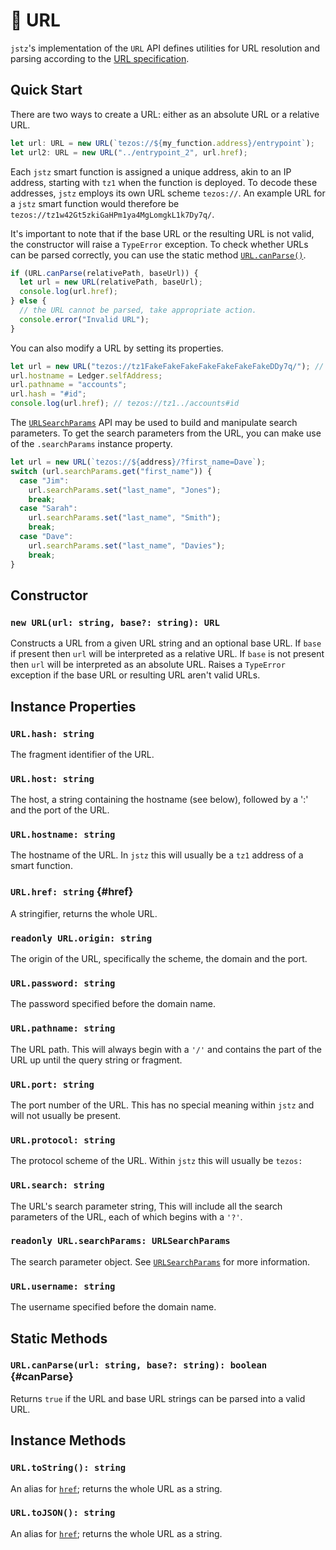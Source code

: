 # 🔗 URL

`jstz`'s implementation of the `URL` API defines utilities for URL resolution and parsing according to the [URL specification](https://url.spec.whatwg.org/#urlsearchparams).

## Quick Start

There are two ways to create a URL: either as an absolute URL or a relative URL.

```typescript
let url: URL = new URL(`tezos://${my_function.address}/entrypoint`);
let url2: URL = new URL("../entrypoint_2", url.href);
```

Each `jstz` smart function is assigned a unique address, akin to an IP address, starting with `tz1` when the function is deployed.
To decode these addresses, `jstz` employs its own URL scheme `tezos://`.
An example URL for a `jstz` smart function would therefore be `tezos://tz1w42Gt5zkiGaHPm1ya4MgLomgkL1k7Dy7q/`.

It's important to note that if the base URL or the resulting URL is not valid, the constructor will raise a `TypeError` exception.
To check whether URLs can be parsed correctly, you can use the static method [`URL.canParse()`](#canParse).

```typescript
if (URL.canParse(relativePath, baseUrl)) {
  let url = new URL(relativePath, baseUrl);
  console.log(url.href);
} else {
  // the URL cannot be parsed, take appropriate action.
  console.error("Invalid URL");
}
```

You can also modify a URL by setting its properties.

```typescript
let url = new URL("tezos://tz1FakeFakeFakeFakeFakeFakeFakeDDy7q/"); // not a valid address, we'll have to change it
url.hostname = Ledger.selfAddress;
url.pathname = "accounts";
url.hash = "#id";
console.log(url.href); // tezos://tz1../accounts#id
```

The [`URLSearchParams`](./url_search_params.md) API may be used to build and manipulate search parameters. To get the search parameters from the URL, you can make use of the `.searchParams` instance property.

```typescript
let url = new URL(`tezos://${address}/?first_name=Dave`);
switch (url.searchParams.get("first_name")) {
  case "Jim":
    url.searchParams.set("last_name", "Jones");
    break;
  case "Sarah":
    url.searchParams.set("last_name", "Smith");
    break;
  case "Dave":
    url.searchParams.set("last_name", "Davies");
    break;
}
```

## Constructor

### `new URL(url: string, base?: string): URL`

Constructs a URL from a given URL string and an optional base URL.
If `base` if present then `url` will be interpreted as a relative URL.
If `base` is not present then `url` will be interpreted as an absolute URL.
Raises a `TypeError` exception if the base URL or resulting URL aren't valid URLs.

## Instance Properties

### `URL.hash: string`

The fragment identifier of the URL.

### `URL.host: string`

The host, a string containing the hostname (see below), followed by a ':' and the port of the URL.

### `URL.hostname: string`

The hostname of the URL. In `jstz` this will usually be a `tz1` address of a smart function.

### `URL.href: string` {#href}

A stringifier, returns the whole URL.

### `readonly URL.origin: string`

The origin of the URL, specifically the scheme, the domain and the port.

### `URL.password: string`

The password specified before the domain name.

### `URL.pathname: string`

The URL path. This will always begin with a `'/'` and contains the part of the URL up until the query string or fragment.

### `URL.port: string`

The port number of the URL. This has no special meaning within `jstz` and will not usually be present.

### `URL.protocol: string`

The protocol scheme of the URL. Within `jstz` this will usually be `tezos:`

### `URL.search: string`

The URL's search parameter string, This will include all the search parameters of the URL, each of which begins with a `'?'`.

### `readonly URL.searchParams: URLSearchParams`

The search parameter object. See [`URLSearchParams`](./url_search_params.md) for more information.

### `URL.username: string`

The username specified before the domain name.

## Static Methods

### `URL.canParse(url: string, base?: string): boolean` {#canParse}

Returns `true` if the URL and base URL strings can be parsed into a valid URL.

## Instance Methods

### `URL.toString(): string`

An alias for [`href`](#href); returns the whole URL as a string.

### `URL.toJSON(): string`

An alias for [`href`](#href); returns the whole URL as a string.
